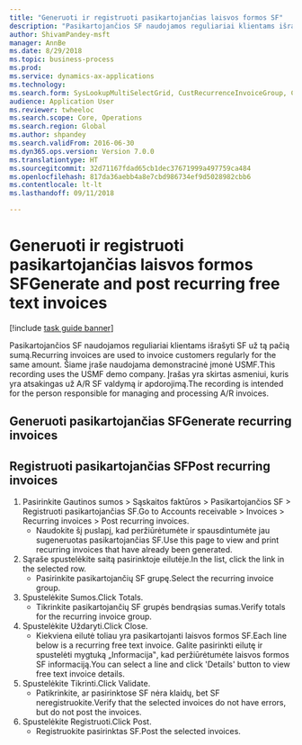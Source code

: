 ```yaml
--- 
title: "Generuoti ir registruoti pasikartojančias laisvos formos SF"
description: "Pasikartojančios SF naudojamos reguliariai klientams išrašyti SF už tą pačią sumą."
author: ShivamPandey-msft
manager: AnnBe
ms.date: 8/29/2018
ms.topic: business-process
ms.prod: 
ms.service: dynamics-ax-applications
ms.technology: 
ms.search.form: SysLookupMultiSelectGrid, CustRecurrenceInvoiceGroup, CustFreeInvoice, CustRecurrenceInvoiceTotals
audience: Application User
ms.reviewer: twheeloc
ms.search.scope: Core, Operations
ms.search.region: Global
ms.author: shpandey
ms.search.validFrom: 2016-06-30
ms.dyn365.ops.version: Version 7.0.0
ms.translationtype: HT
ms.sourcegitcommit: 32d71167fdad65cb1dec37671999a497759ca484
ms.openlocfilehash: 817da36aebb4a8e7cbd986734ef9d5028982cbb6
ms.contentlocale: lt-lt
ms.lasthandoff: 09/11/2018

---
```

# <a name="generate-and-post-recurring-free-text-invoices"></a><span data-ttu-id="47c82-103">Generuoti ir registruoti pasikartojančias laisvos formos SF</span><span class="sxs-lookup"><span data-stu-id="47c82-103">Generate and post recurring free text invoices</span></span>

[!include [task guide banner](../../includes/task-guide-banner.md)]

<span data-ttu-id="47c82-104">Pasikartojančios SF naudojamos reguliariai klientams išrašyti SF už tą pačią sumą.</span><span class="sxs-lookup"><span data-stu-id="47c82-104">Recurring invoices are used to invoice customers regularly for the same amount.</span></span> <span data-ttu-id="47c82-105">Šiame įraše naudojama demonstracinė įmonė USMF.</span><span class="sxs-lookup"><span data-stu-id="47c82-105">This recording uses the USMF demo company.</span></span> <span data-ttu-id="47c82-106">Įrašas yra skirtas asmeniui, kuris yra atsakingas už A/R SF valdymą ir apdorojimą.</span><span class="sxs-lookup"><span data-stu-id="47c82-106">The recording is intended for the person responsible for managing and processing A/R invoices.</span></span>


## <a name="generate-recurring-invoices"></a><span data-ttu-id="47c82-107">Generuoti pasikartojančias SF</span><span class="sxs-lookup"><span data-stu-id="47c82-107">Generate recurring invoices</span></span>

## <a name="post-recurring-invoices"></a><span data-ttu-id="47c82-108">Registruoti pasikartojančias SF</span><span class="sxs-lookup"><span data-stu-id="47c82-108">Post recurring invoices</span></span>
1. <span data-ttu-id="47c82-109">Pasirinkite Gautinos sumos > Sąskaitos faktūros > Pasikartojančios SF > Registruoti pasikartojančias SF.</span><span class="sxs-lookup"><span data-stu-id="47c82-109">Go to Accounts receivable > Invoices > Recurring invoices > Post recurring invoices.</span></span>
    * <span data-ttu-id="47c82-110">Naudokite šį puslapį, kad peržiūrėtumėte ir spausdintumėte jau sugeneruotas pasikartojančias SF.</span><span class="sxs-lookup"><span data-stu-id="47c82-110">Use this page to view and print recurring invoices that have already been generated.</span></span>  
2. <span data-ttu-id="47c82-111">Sąraše spustelėkite saitą pasirinktoje eilutėje.</span><span class="sxs-lookup"><span data-stu-id="47c82-111">In the list, click the link in the selected row.</span></span>
    * <span data-ttu-id="47c82-112">Pasirinkite pasikartojančių SF grupę.</span><span class="sxs-lookup"><span data-stu-id="47c82-112">Select the recurring invoice group.</span></span>  
3. <span data-ttu-id="47c82-113">Spustelėkite Sumos.</span><span class="sxs-lookup"><span data-stu-id="47c82-113">Click Totals.</span></span>
    * <span data-ttu-id="47c82-114">Tikrinkite pasikartojančių SF grupės bendrąsias sumas.</span><span class="sxs-lookup"><span data-stu-id="47c82-114">Verify totals for the recurring invoice group.</span></span>  
4. <span data-ttu-id="47c82-115">Spustelėkite Uždaryti.</span><span class="sxs-lookup"><span data-stu-id="47c82-115">Click Close.</span></span>
    * <span data-ttu-id="47c82-116">Kiekviena eilutė toliau yra pasikartojanti laisvos formos SF.</span><span class="sxs-lookup"><span data-stu-id="47c82-116">Each line below is a recurring free text invoice.</span></span> <span data-ttu-id="47c82-117">Galite pasirinkti eilutę ir spustelėti mygtuką „Informacija‟, kad peržiūrėtumėte laisvos formos SF informaciją.</span><span class="sxs-lookup"><span data-stu-id="47c82-117">You can select a line and click 'Details' button to view free text invoice details.</span></span>  
5. <span data-ttu-id="47c82-118">Spustelėkite Tikrinti.</span><span class="sxs-lookup"><span data-stu-id="47c82-118">Click Validate.</span></span>
    * <span data-ttu-id="47c82-119">Patikrinkite, ar pasirinktose SF nėra klaidų, bet SF neregistruokite.</span><span class="sxs-lookup"><span data-stu-id="47c82-119">Verify that the selected invoices do not have errors, but do not post the invoices.</span></span>  
6. <span data-ttu-id="47c82-120">Spustelėkite Registruoti.</span><span class="sxs-lookup"><span data-stu-id="47c82-120">Click Post.</span></span>
    * <span data-ttu-id="47c82-121">Registruokite pasirinktas SF.</span><span class="sxs-lookup"><span data-stu-id="47c82-121">Post the selected invoices.</span></span>  


